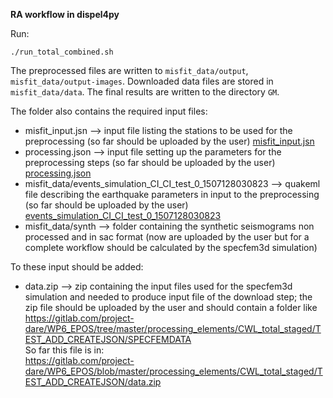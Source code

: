 **RA workflow in dispel4py**

Run:

```
./run_total_combined.sh 
```

The preprocessed files are written to `misfit_data/output`, `misfit_data/output-images`.
Downloaded data files are stored in `misfit_data/data`.
The final results are written to the directory `GM`.



The folder also contains the required input files:  
* misfit_input.jsn --> input file listing the stations to be used for the preprocessing (so far should be uploaded by the user) [misfit_input.jsn](https://gitlab.com/project-dare/WP6_EPOS/uploads/b68b3e5b78a0a70b30c9620d4995a64d/misfit_input.jsn)
* processing.json --> input file setting up the parameters for the preprocessing steps (so far should be uploaded by the user)  
  [processing.json](processing.json)
* misfit_data/events_simulation_CI_CI_test_0_1507128030823 --> quakeml file describing the earthquake parameters in input to the preprocessing (so far should be uploaded by the user)  
  [events_simulation_CI_CI_test_0_1507128030823](events_simulation_CI_CI_test_0_1507128030823)
* misfit_data/synth --> folder containing the synthetic seismograms non processed and in sac format (now are uploaded by the user but for a complete workflow should be calculated by the specfem3d simulation)  

To these input should be added:  
* data.zip --> zip containing the input files used for the specfem3d simulation and needed to produce input file of the download step; the zip file should be uploaded by the user and should contain a folder like https://gitlab.com/project-dare/WP6_EPOS/tree/master/processing_elements/CWL_total_staged/TEST_ADD_CREATEJSON/SPECFEMDATA  
So far this file is in:  
https://gitlab.com/project-dare/WP6_EPOS/blob/master/processing_elements/CWL_total_staged/TEST_ADD_CREATEJSON/data.zip